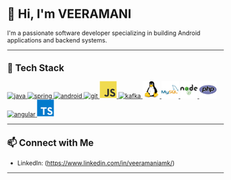 # 👋 Hi, I'm VEERAMANI

I'm a passionate software developer specializing in building Android applications and backend systems.

---

## 🚀 Tech Stack
<p align="left">
     <!-- java -->
    <a href="https://www.oracle.com/java/technologies/" target="_blank" title="Java" rel="noopener noreferrer"> 
        <img src="https://www.vectorlogo.zone/logos/java/java-icon.svg" alt="java" width="40" height="40"/> 
    </a>
    <!-- spring boot-->
    <a href="https://spring.io/projects/spring-boot" target="_blank" rel="noopener noreferrer" title="Spring Boot"> 
        <img src="https://www.vectorlogo.zone/logos/springio/springio-icon.svg" alt="spring" width="40" height="40"/> 
    </a>
    <!-- Android -->
    <a href="https://developer.android.com/" target="_blank" rel="noopener noreferrer" title="Android"> 
        <img src="https://www.svgrepo.com/show/349588/android.svg" alt="android" width="40" height="40"/> 
    </a>
    <!-- git -->
    <a href="https://git-scm.com/" target="_blank" rel="noreferrer" title="Git"> 
        <img src="https://www.vectorlogo.zone/logos/git-scm/git-scm-icon.svg" alt="git" width="40" height="40"/> 
    </a>
    <!-- java script -->
    <a href="https://developer.mozilla.org/en-US/docs/Web/JavaScript" target="_blank" rel="noreferrer" title="Java Script"> 
        <img src="https://raw.githubusercontent.com/devicons/devicon/master/icons/javascript/javascript-original.svg" alt="javascript" width="40" height="40"/>
    </a>
    <!-- apache -->
    <a href="https://kafka.apache.org/" target="_blank" rel="noreferrer" title="Apache">
        <img src="https://www.vectorlogo.zone/logos/apache_kafka/apache_kafka-icon.svg" alt="kafka" width="40" height="40"/>
    </a> 
    <!-- linux -->
    <a href="https://www.linux.org/" target="_blank" rel="noreferrer" title="Linux">
        <img src="https://raw.githubusercontent.com/devicons/devicon/master/icons/linux/linux-original.svg" alt="linux" width="40" height="40"/> 
    </a>
    <!-- mysql -->
    <a href="https://www.mysql.com/" target="_blank" rel="noreferrer" title="MySql">
        <img src="https://raw.githubusercontent.com/devicons/devicon/master/icons/mysql/mysql-original-wordmark.svg" alt="mysql" width="40" height="40"/> </a>
    <!-- node js -->
    <a href="https://nodejs.org" target="_blank" rel="noreferrer" title="Node Js">
        <img src="https://raw.githubusercontent.com/devicons/devicon/master/icons/nodejs/nodejs-original-wordmark.svg" alt="nodejs" width="40" height="40"/>
    </a>
    <!-- php -->
    <a href="https://www.php.net" target="_blank" rel="noreferrer" title="PHP"> 
        <img src="https://raw.githubusercontent.com/devicons/devicon/master/icons/php/php-original.svg" alt="php" width="40" height="40"/>
    </a> 
    <!-- Angular -->
    <a href="https://angular.dev/" target="_blank" rel="noreferrer" title="Angular"> 
        <img src="https://www.vectorlogo.zone/logos/angular/angular-icon.svg" alt="angular" width="40" height="40"/>
    </a>
    <!-- type script -->
    <a href="https://www.typescriptlang.org/" target="_blank" rel="noreferrer" title="Type Script"> 
        <img src="https://raw.githubusercontent.com/devicons/devicon/master/icons/typescript/typescript-original.svg" alt="typescript" width="40" height="40"/>
    </a> 
</p>

---

## 📫 Connect with Me

- LinkedIn: (https://www.linkedin.com/in/veeramaniamk/)

---
